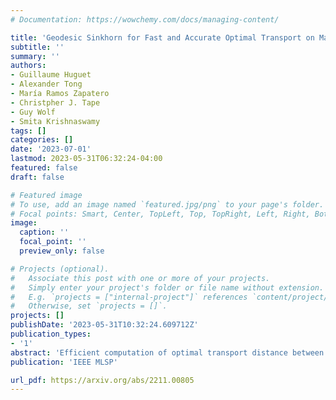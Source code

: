 ```yaml
---
# Documentation: https://wowchemy.com/docs/managing-content/

title: 'Geodesic Sinkhorn for Fast and Accurate Optimal Transport on Manifolds'
subtitle: ''
summary: ''
authors:
- Guillaume Huguet
- Alexander Tong
- María Ramos Zapatero
- Christpher J. Tape
- Guy Wolf
- Smita Krishnaswamy
tags: []
categories: []
date: '2023-07-01'
lastmod: 2023-05-31T06:32:24-04:00
featured: false
draft: false

# Featured image
# To use, add an image named `featured.jpg/png` to your page's folder.
# Focal points: Smart, Center, TopLeft, Top, TopRight, Left, Right, BottomLeft, Bottom, BottomRight.
image:
  caption: ''
  focal_point: ''
  preview_only: false

# Projects (optional).
#   Associate this post with one or more of your projects.
#   Simply enter your project's folder or file name without extension.
#   E.g. `projects = ["internal-project"]` references `content/project/deep-learning/index.md`.
#   Otherwise, set `projects = []`.
projects: []
publishDate: '2023-05-31T10:32:24.609712Z'
publication_types:
- '1'
abstract: 'Efficient computation of optimal transport distance between distributions is of growing importance in data science. Sinkhorn-based methods are currently the state of the art for such computations, but require $O(n^2)$ computations. In addition, Sinkhorn-based methods commonly use an Euclidean ground distance between datapoints. However, with the prevalence of manifold structured scientific data, it is often desirable to consider geodesic ground distance. Here, we tackle both issues by proposing Geodesic Sinkhorn---based on diffusing a heat kernel on a manifold graph. Notably, Geodesic Sinkhorn requires only $O(n\log n)$ computation, as we approximate the heat kernel with Chebyshev polynomials based on the sparse graph Laplacian. We apply our method to the computation of barycenters of several distributions of high dimensional single cell data from patient samples undergoing chemotherapy. In particular we define the barycentric distance as the distance between two such barycenters. Using this definition, we identify an optimal transport distance and path associated with the effect of treatment on cellular data.'
publication: 'IEEE MLSP'

url_pdf: https://arxiv.org/abs/2211.00805
---
```

